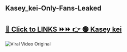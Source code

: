 
 ## Kasey_kei-Only-Fans-Leaked

# <h2><a href="https://clipsfans.com/Kasey_kei&ref=git">🔗 Click to LINKS ⏩⏩ 👉 🟢 Kasey kei </a></h2>

<a href="https://clipsfans.com/Kasey_kei&ref=git" rel="nofollow" data-target="animated-image.originalLink"><img src="https://i.ibb.co.com/xMMVF88/686577567.gif" alt="Viral Video Original" style="max-width: 100%; display: inline-block;" data-target="animated-image.originalImage"></a>
